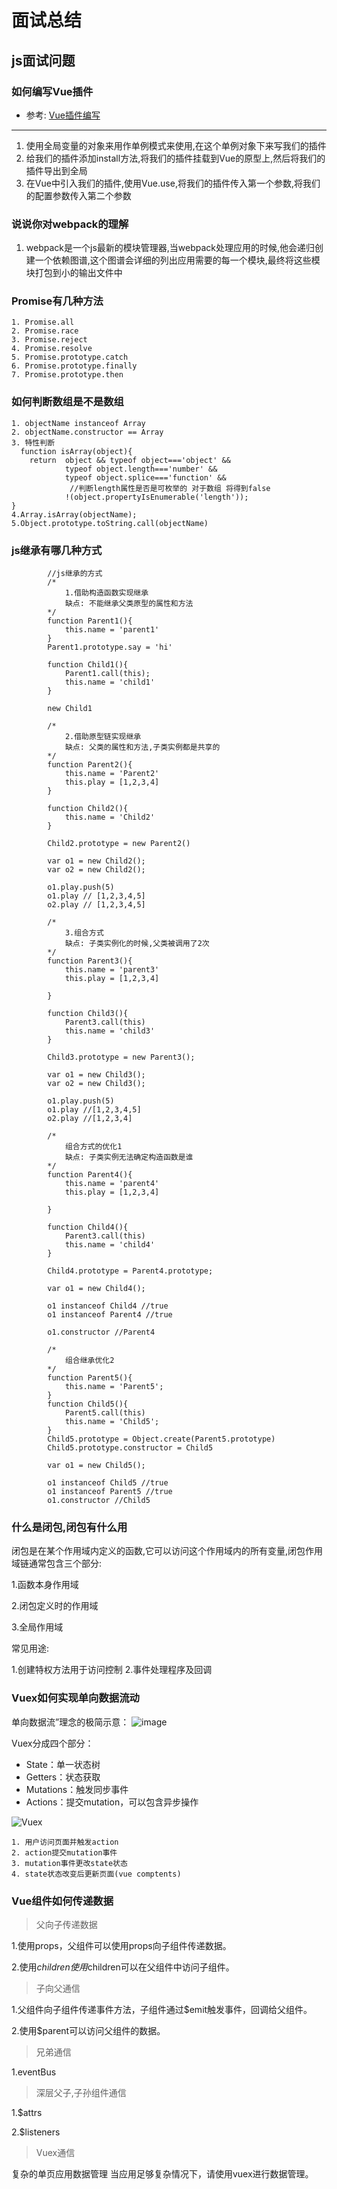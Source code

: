 # 面试总结
## js面试问题
### 如何编写Vue插件
- 参考:
[Vue插件编写](https://blog.csdn.net/sinat_17775997/article/details/72085163)

---
1. 使用全局变量的对象来用作单例模式来使用,在这个单例对象下来写我们的插件
2. 给我们的插件添加install方法,将我们的插件挂载到Vue的原型上,然后将我们的插件导出到全局
3. 在Vue中引入我们的插件,使用Vue.use,将我们的插件传入第一个参数,将我们的配置参数传入第二个参数

### 说说你对webpack的理解
1. webpack是一个js最新的模块管理器,当webpack处理应用的时候,他会递归创建一个依赖图谱,这个图谱会详细的列出应用需要的每一个模块,最终将这些模块打包到小的输出文件中

### Promise有几种方法

```
1. Promise.all
2. Promise.race
3. Promise.reject
4. Promise.resolve
5. Promise.prototype.catch
6. Promise.prototype.finally
7. Promise.prototype.then
```


### 如何判断数组是不是数组

```
1. objectName instanceof Array
2. objectName.constructor == Array
3. 特性判断
  function isArray(object){
    return  object && typeof object==='object' &&    
            typeof object.length==='number' &&  
            typeof object.splice==='function' &&    
             //判断length属性是否是可枚举的 对于数组 将得到false  
            !(object.propertyIsEnumerable('length'));
}
4.Array.isArray(objectName);
5.Object.prototype.toString.call(objectName)
```
### js继承有哪几种方式

```
        //js继承的方式
        /*
            1.借助构造函数实现继承
            缺点: 不能继承父类原型的属性和方法
        */
        function Parent1(){
            this.name = 'parent1'
        }
        Parent1.prototype.say = 'hi'

        function Child1(){
            Parent1.call(this);
            this.name = 'child1'
        }

        new Child1

        /*
            2.借助原型链实现继承
            缺点: 父类的属性和方法,子类实例都是共享的
        */
        function Parent2(){
            this.name = 'Parent2'
            this.play = [1,2,3,4]
        }

        function Child2(){
            this.name = 'Child2'
        }

        Child2.prototype = new Parent2()

        var o1 = new Child2();
        var o2 = new Child2();

        o1.play.push(5)
        o1.play // [1,2,3,4,5]
        o2.play // [1,2,3,4,5]

        /*
            3.组合方式
            缺点: 子类实例化的时候,父类被调用了2次
        */
        function Parent3(){
            this.name = 'parent3'
            this.play = [1,2,3,4]

        }

        function Child3(){
            Parent3.call(this)
            this.name = 'child3'
        }

        Child3.prototype = new Parent3();

        var o1 = new Child3();
        var o2 = new Child3();

        o1.play.push(5)
        o1.play //[1,2,3,4,5]
        o2.play //[1,2,3,4]

        /*
            组合方式的优化1
            缺点: 子类实例无法确定构造函数是谁
        */
        function Parent4(){
            this.name = 'parent4'
            this.play = [1,2,3,4]

        }

        function Child4(){
            Parent3.call(this)
            this.name = 'child4'
        }

        Child4.prototype = Parent4.prototype;

        var o1 = new Child4();

        o1 instanceof Child4 //true
        o1 instanceof Parent4 //true
        
        o1.constructor //Parent4

        /*
            组合继承优化2
        */
        function Parent5(){
            this.name = 'Parent5';
        }
        function Child5(){
            Parent5.call(this)
            this.name = 'Child5';
        }
        Child5.prototype = Object.create(Parent5.prototype)
        Child5.prototype.constructor = Child5

        var o1 = new Child5();
        
        o1 instanceof Child5 //true
        o1 instanceof Parent5 //true
        o1.constructor //Child5
```

### 什么是闭包,闭包有什么用
闭包是在某个作用域内定义的函数,它可以访问这个作用域内的所有变量,闭包作用域链通常包含三个部分:

1.函数本身作用域

2.闭包定义时的作用域

3.全局作用域

常见用途:

1.创建特权方法用于访问控制
2.事件处理程序及回调

### Vuex如何实现单向数据流动

单向数据流”理念的极简示意：
![image](https://vuex.vuejs.org/zh-cn/images/flow.png)

Vuex分成四个部分：

- State：单一状态树
- Getters：状态获取
- Mutations：触发同步事件
- Actions：提交mutation，可以包含异步操作

![Vuex](http://img.souche.com/20161214/png/750205ca124c5065c6ef47c5913221a3.png)

```
1. 用户访问页面并触发action
2. action提交mutation事件
3. mutation事件更改state状态
4. state状态改变后更新页面(vue comptents)
```

### Vue组件如何传递数据

> 父向子传递数据

1.使用props，父组件可以使用props向子组件传递数据。

2.使用$children使用$children可以在父组件中访问子组件。

> 子向父通信

1.父组件向子组件传递事件方法，子组件通过$emit触发事件，回调给父组件。

2.使用$parent可以访问父组件的数据。

> 兄弟通信

1.eventBus

> 深层父子,子孙组件通信

1.$attrs

2.$listeners

> Vuex通信

复杂的单页应用数据管理
当应用足够复杂情况下，请使用vuex进行数据管理。





